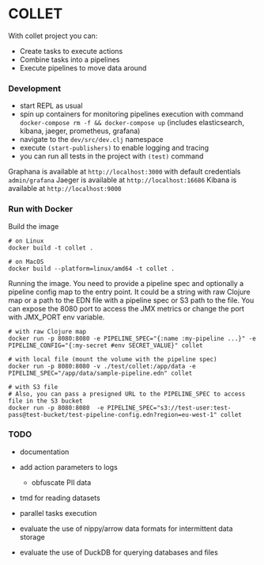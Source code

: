 # COLLET

With collet project you can:
- Create tasks to execute actions
- Combine tasks into a pipelines
- Execute pipelines to move data around

### Development

- start REPL as usual
- spin up containers for monitoring pipelines execution with command
  `docker-compose rm -f && docker-compose up` (includes elasticsearch, kibana, jaeger, prometheus, grafana)
- navigate to the `dev/src/dev.clj` namespace
- execute `(start-publishers)` to enable logging and tracing
- you can run all tests in the project with `(test)` command

Graphana is available at `http://localhost:3000` with default credentials `admin/grafana`
Jaeger is available at `http://localhost:16686`
Kibana is available at `http://localhost:9000`

### Run with Docker
Build the image
```shell
# on Linux
docker build -t collet .

# on MacOS
docker build --platform=linux/amd64 -t collet .
```
Running the image. You need to provide a pipeline spec and optionally a pipeline config map to the entry point. 
It could be a string with raw Clojure map or a path to the EDN file with a pipeline spec or S3 path to the file.
You can expose the 8080 port to access the JMX metrics or change the port with JMX_PORT env variable.
```shell
# with raw Clojure map
docker run -p 8080:8080 -e PIPELINE_SPEC="{:name :my-pipeline ...}" -e PIPELINE_CONFIG="{:my-secret #env SECRET_VALUE}" collet

# with local file (mount the volume with the pipeline spec)
docker run -p 8080:8080 -v ./test/collet:/app/data -e PIPELINE_SPEC="/app/data/sample-pipeline.edn" collet

# with S3 file
# Also, you can pass a presigned URL to the PIPELINE_SPEC to access file in the S3 bucket
docker run -p 8080:8080  -e PIPELINE_SPEC="s3://test-user:test-pass@test-bucket/test-pipeline-config.edn?region=eu-west-1" collet
```

### TODO
- documentation
- add action parameters to logs
  - obfuscate PII data

- tmd for reading datasets
- parallel tasks execution
- evaluate the use of nippy/arrow data formats for intermittent data storage
- evaluate the use of DuckDB for querying databases and files
